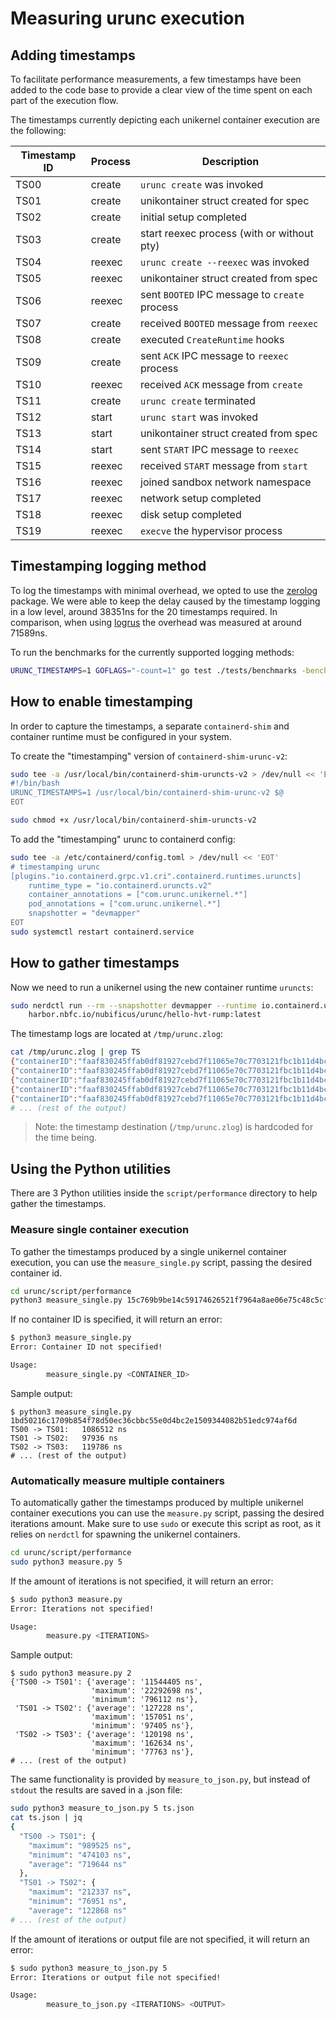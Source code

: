 # Measuring urunc execution

## Adding timestamps

To facilitate performance measurements, a few timestamps have been added to the code base to provide a clear view of the time spent on each part of the execution flow.

The timestamps currently depicting each unikernel container execution are the following:

| Timestamp ID | Process | Description                                   |
|--------------|---------|-----------------------------------------------|
| TS00         | create  | `urunc create` was invoked                    |
| TS01         | create  | unikontainer struct created for spec          |
| TS02         | create  | initial setup completed                       |
| TS03         | create  | start reexec process (with or without pty)    |
| TS04         | reexec  | `urunc create --reexec` was invoked           |
| TS05         | reexec  | unikontainer struct created from spec         |
| TS06         | reexec  | sent `BOOTED` IPC message to `create` process |
| TS07         | create  | received `BOOTED` message from `reexec`       |
| TS08         | create  | executed `CreateRuntime` hooks                |
| TS09         | create  | sent `ACK` IPC message to `reexec` process    |
| TS10         | reexec  | received `ACK` message from `create`          |
| TS11         | create  | `urunc create` terminated                     |
| TS12         | start   | `urunc start` was invoked                     |
| TS13         | start   | unikontainer struct created from spec         |
| TS14         | start   | sent `START` IPC message to `reexec`          |
| TS15         | reexec  | received `START` message from `start`         |
| TS16         | reexec  | joined sandbox network namespace              |
| TS17         | reexec  | network setup completed                       |
| TS18         | reexec  | disk setup completed                          |
| TS19         | reexec  | `execve` the hypervisor process               |

## Timestamping logging method

To log the timestamps with minimal overhead, we opted to use the [zerolog](https://github.com/rs/zerolog) package. We were able to keep the delay caused by the timestamp logging in a low level, around 38351ns for the 20 timestamps required. In comparison, when using [logrus](https://github.com/sirupsen/logrus) the overhead was measured at around 71589ns.

To run the benchmarks for the currently supported logging methods:

```bash
URUNC_TIMESTAMPS=1 GOFLAGS="-count=1" go test ./tests/benchmarks -bench=. -count 5 -v
```

## How to enable timestamping

In order to capture the timestamps, a separate `containerd-shim` and container runtime must be configured in your system.

To create the "timestamping" version of `containerd-shim-urunc-v2`:

```bash
sudo tee -a /usr/local/bin/containerd-shim-uruncts-v2 > /dev/null << 'EOT'
#!/bin/bash
URUNC_TIMESTAMPS=1 /usr/local/bin/containerd-shim-urunc-v2 $@
EOT

sudo chmod +x /usr/local/bin/containerd-shim-uruncts-v2
```

To add the "timestamping" urunc to containerd config:

```bash
sudo tee -a /etc/containerd/config.toml > /dev/null << 'EOT'
# timestamping urunc
[plugins."io.containerd.grpc.v1.cri".containerd.runtimes.uruncts]
    runtime_type = "io.containerd.uruncts.v2"
    container_annotations = ["com.urunc.unikernel.*"]
    pod_annotations = ["com.urunc.unikernel.*"]
    snapshotter = "devmapper"
EOT
sudo systemctl restart containerd.service
```

## How to gather timestamps

Now we need to run a unikernel using the new container runtime `uruncts`:

```bash
sudo nerdctl run --rm --snapshotter devmapper --runtime io.containerd.uruncts.v2 \
    harbor.nbfc.io/nubificus/urunc/hello-hvt-rump:latest
```

The timestamp logs are located at `/tmp/urunc.zlog`:

```bash
cat /tmp/urunc.zlog | grep TS
{"containerID":"faaf830245ffab0df81927cebd7f11065e70c7703121fbc1b11d4bca49bab461","timestampID":"cTS00","time":1703676366849599657}
{"containerID":"faaf830245ffab0df81927cebd7f11065e70c7703121fbc1b11d4bca49bab461","timestampID":"cTS01","time":1703676366853466038}
{"containerID":"faaf830245ffab0df81927cebd7f11065e70c7703121fbc1b11d4bca49bab461","timestampID":"TS00","time":1703676366853478852}
{"containerID":"faaf830245ffab0df81927cebd7f11065e70c7703121fbc1b11d4bca49bab461","timestampID":"TS01","time":1703676366854590287}
{"containerID":"faaf830245ffab0df81927cebd7f11065e70c7703121fbc1b11d4bca49bab461","timestampID":"TS02","time":1703676366854709857}
# ... (rest of the output)
```

> Note: the timestamp destination (`/tmp/urunc.zlog`) is hardcoded for the time being.

## Using the Python utilities

There are 3 Python utilities inside the `script/performance` directory to help gather the timestamps.

### Measure single container execution

To gather the timestamps produced by a single unikernel container execution, you can use the `measure_single.py` script, passing the desired container id.

```bash
cd urunc/script/performance
python3 measure_single.py 15c769b9be14c59174626521f7964a8ae06e75c48c5cfd91e2829317c15d455b
```

If no container ID is specified, it will return an error:

```bash
$ python3 measure_single.py 
Error: Container ID not specified!

Usage:
        measure_single.py <CONTAINER_ID>
```

Sample output:

```
$ python3 measure_single.py 1bd50216c1709b854f78d50ec36cbbc55e0d4bc2e1509344082b51edc974af6d
TS00 -> TS01:   1086512 ns
TS01 -> TS02:   97936 ns
TS02 -> TS03:   119786 ns
# ... (rest of the output)
```

### Automatically measure multiple containers

To automatically gather the timestamps produced by multiple unikernel container executions you can use the `measure.py` script, passing the desired iterations amount. Make sure to use `sudo` or execute this script as root, as it relies on `nerdctl` for spawning the unikernel containers.

```bash
cd urunc/script/performance
sudo python3 measure.py 5
```

If the amount of iterations is not specified, it will return an error:

```bash
$ sudo python3 measure.py 
Error: Iterations not specified!

Usage:
        measure.py <ITERATIONS>
```

Sample output:

```
$ sudo python3 measure.py 2
{'TS00 -> TS01': {'average': '11544405 ns',
                  'maximum': '22292698 ns',
                  'minimum': '796112 ns'},
 'TS01 -> TS02': {'average': '127228 ns',
                  'maximum': '157051 ns',
                  'minimum': '97405 ns'},
 'TS02 -> TS03': {'average': '120198 ns',
                  'maximum': '162634 ns',
                  'minimum': '77763 ns'},
# ... (rest of the output)
```


The same functionality is provided by `measure_to_json.py`, but instead of `stdout` the results are saved in a .json file:

```bash
sudo python3 measure_to_json.py 5 ts.json
cat ts.json | jq
{
  "TS00 -> TS01": {
    "maximum": "989525 ns",
    "minimum": "474103 ns",
    "average": "719644 ns"
  },
  "TS01 -> TS02": {
    "maximum": "212337 ns",
    "minimum": "76951 ns",
    "average": "122868 ns"
# ... (rest of the output)
```

If the amount of iterations or output file are not specified, it will return an error:

```bash
$ sudo python3 measure_to_json.py 5 
Error: Iterations or output file not specified!

Usage:
        measure_to_json.py <ITERATIONS> <OUTPUT>
```
